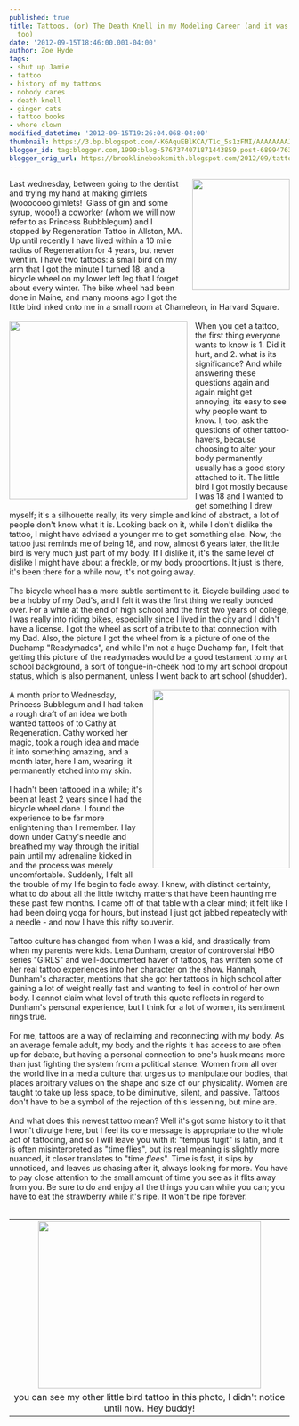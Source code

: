 ```yaml
---
published: true
title: Tattoos, (or) The Death Knell in my Modeling Career (and it was going so well,
  too)
date: '2012-09-15T18:46:00.001-04:00'
author: Zoe Hyde
tags:
- shut up Jamie
- tattoo
- history of my tattoos
- nobody cares
- death knell
- ginger cats
- tattoo books
- whore clown
modified_datetime: '2012-09-15T19:26:04.068-04:00'
thumbnail: https://3.bp.blogspot.com/-K6AquEBlKCA/T1c_5s1zFMI/AAAAAAAAJE4/LSVvETQ93Xw/s72-c/literary+tattoos+book.jpg
blogger_id: tag:blogger.com,1999:blog-5767374071871443859.post-6899476352434453543
blogger_orig_url: https://brooklinebooksmith.blogspot.com/2012/09/tattoos-or-death-knell-in-my-modeling.html
---
```


<div class="separator" style="clear: both; text-align: center;"><a href="https://3.bp.blogspot.com/-K6AquEBlKCA/T1c_5s1zFMI/AAAAAAAAJE4/LSVvETQ93Xw/s1600/literary+tattoos+book.jpg" imageanchor="1" style="clear: right; float: right; margin-bottom: 1em; margin-left: 1em;"><img border="0" height="200" src="https://3.bp.blogspot.com/-K6AquEBlKCA/T1c_5s1zFMI/AAAAAAAAJE4/LSVvETQ93Xw/s200/literary+tattoos+book.jpg" width="175" /></a></div>Last wednesday, between going to the dentist and trying my hand at making gimlets (wooooooo gimlets! &nbsp;Glass of gin and some syrup, wooo!) a coworker (whom we will now refer to as Princess Bubbblegum) and I stopped by Regeneration Tattoo in Allston, MA. Up until recently I have lived within a 10 mile radius of Regeneration for 4 years, but never went in. I have two tattoos: a small bird on my arm that I got the minute I turned 18, and a bicycle wheel on my lower left leg that I forget about every winter. The bike wheel had been done in Maine, and many moons ago I got the little bird inked onto me in a small room at Chameleon, in Harvard Square.<br /><br /><a href="https://ecx.images-amazon.com/images/I/51fvWU6jP-L._SL500_AA300_.jpg" imageanchor="1" style="clear: left; float: left; margin-bottom: 1em; margin-right: 1em;"><img border="0" height="320" src="https://ecx.images-amazon.com/images/I/51fvWU6jP-L._SL500_AA300_.jpg" width="320" /></a>When you get a tattoo, the first thing everyone wants to know is 1. Did it hurt, and 2. what is its significance? And while answering these questions again and again might get annoying, its easy to see why people want to know. I, too, ask the questions of other tattoo-havers, because choosing to alter your body permanently usually has a good story attached to it. The little bird I got mostly because I was 18 and I wanted to get something I drew myself; it's a silhouette really, its very simple and kind of abstract, a lot of people don't know what it is. Looking back on it, while I don't dislike the tattoo, I might have advised a younger me to get something else. Now, the tattoo just reminds me of being 18, and now, almost&nbsp;6 years later, the little bird is very much just part of my body. If I dislike it, it's the same level of dislike I might have about a freckle, or my body&nbsp;proportions. It just is there, it's been there for a while now, it's not going away.<br /><br />The bicycle wheel has a more subtle sentiment to it. Bicycle building used to be a hobby of my Dad's, and I felt it was the first thing we really bonded over. For a while at the end of high school and the first two years of college, I was really into riding bikes, especially since I lived in the city and I didn't have a license. I got the wheel as sort of a tribute to that connection with my Dad. Also, the picture I got the wheel from is a picture of one of the Duchamp "Readymades", and while I'm not a huge Duchamp fan, I felt that getting this picture of the readymades&nbsp;would be a good testament to my art school background, a sort of tongue-in-cheek nod to my art school dropout status, which is also permanent, unless I went back to art school (shudder).<br /><br /><div class="separator" style="clear: both; text-align: center;"><a href="https://images.betterworldbooks.com/192/Tattoo-Bible-9781929133840.jpg" imageanchor="1" style="clear: right; float: right; margin-bottom: 1em; margin-left: 1em;"><img border="0" height="320" src="https://images.betterworldbooks.com/192/Tattoo-Bible-9781929133840.jpg" width="246" /></a></div>A month prior to Wednesday, Princess Bubblegum and I had taken a rough draft of an idea we both wanted tattoos of to Cathy at Regeneration. Cathy worked her magic, took a rough idea and made it into something amazing, and a month later, here I am, wearing &nbsp;it permanently etched into my skin.<br /><br />I hadn't been tattooed in a while; it's been at least 2 years since I had the bicycle wheel done. I found the experience to be far more enlightening than I remember. I lay down under Cathy's needle and breathed my way through the initial pain until my adrenaline kicked in and the process was merely uncomfortable. Suddenly, I felt all the trouble of my life begin to fade away. I knew, with distinct certainty, what to do about all the little twitchy matters that have been haunting me these past few months. I came off of that table with a clear mind; it felt like I had been doing yoga for hours, but instead I just got jabbed repeatedly with a needle - and now I have this nifty souvenir.<br /><br />Tattoo culture has changed from when I was a kid, and drastically from when my parents were kids. Lena Dunham, creator of controversial HBO series "GIRLS" and well-documented haver of tattoos, has written some of her real tattoo experiences into her character on the show. Hannah, Dunham's character, mentions that she got her tattoos in high school after gaining a lot of weight really fast and wanting to feel in control of her own body. I cannot claim what level of truth this quote reflects in regard to Dunham's personal experience, but I think for a lot of women, its sentiment rings true.<br /><br />For me, tattoos are a way of&nbsp;reclaiming&nbsp;and reconnecting with my body. As an average female adult, my body and the rights it has access to are often up for debate, but having a personal connection to one's husk means more than just fighting the system from a political stance. Women from all over the world live in a media culture that urges us to manipulate our bodies, that places arbitrary values on the shape and size of our physicality. Women are taught to take up less space, to be&nbsp;diminutive, silent, and passive. Tattoos don't have to be a symbol of the rejection of this lessening, but mine are.<br /><br />And what does this newest tattoo mean? Well it's got some history to it that I won't divulge here, but I feel its core message is appropriate to the whole act of tattooing, and so I will leave you with it: "tempus fugit" is latin, and it is often misinterpreted as "time flies", but its real meaning is slightly more nuanced, it closer translates to "time <i>flees</i>". Time is fast, it slips by unnoticed, and leaves us chasing after it, always looking for more. You have to pay close attention to the small amount of time you see as it flits away from you. Be sure to do and enjoy all the things you can while you can; you have to eat the strawberry while it's ripe. It won't be ripe forever.<br /><br /><table align="center" cellpadding="0" cellspacing="0" class="tr-caption-container" style="margin-left: auto; margin-right: auto; text-align: center;"><tbody><tr><td style="text-align: center;"><a href="https://3.bp.blogspot.com/-H4-wbvZLXzQ/UFUDe22_cPI/AAAAAAAAAKA/UgIMUFYetu8/s1600/IMG_5547.jpg" imageanchor="1" style="margin-left: auto; margin-right: auto;"><img border="0" height="300" src="https://3.bp.blogspot.com/-H4-wbvZLXzQ/UFUDe22_cPI/AAAAAAAAAKA/UgIMUFYetu8/s400/IMG_5547.jpg" width="400" /></a></td></tr><tr><td class="tr-caption" style="text-align: center;">you can see my other little bird tattoo in this photo, I&nbsp;didn't&nbsp;notice until now. Hey buddy!</td></tr></tbody></table><br /><br />